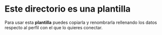 # Este directorio es una plantilla
Para usar esta **plantilla** puedes copiarla y renombrarla rellenando los
datos respecto al perfil con el que lo quieres conectar.
